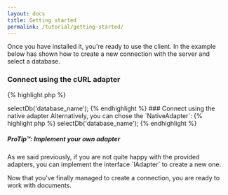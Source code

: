 ```yaml
---
layout: docs
title: Getting started
permalink: /tutorial/getting-started/
---
```


Once you have installed it, you're ready to use the client. In the example below has shown how to create a new 
connection with the server and select a database.

### Connect using the cURL adapter

{% highlight php %}
<?php

use EoC\Couch;
use EoC\Adapter;

$couch = new Couch(new Adapter\CurlAdapter('127.0.0.1:5984', 'username','password'));

$couch->selectDb('database_name');
{% endhighlight %}

### Connect using the native adapter

Alternatively, you can chose the `NativeAdapter`:

{% highlight php %}
<?php

use EoC\Couch;
use EoC\Adapter;

$couch = new Couch(new Adapter\NativeAdapter('127.0.0.1:5984', 'username', 'password'));

$couch->selectDb('database_name');
{% endhighlight %}

<div class="note">
  <h5>ProTip™: Implement your own adapter</h5>
  <p>
    As we said previously, if you are not quite happy with the provided adapters, you can implement the interface `IAdapter` 
    to create a new one.
  </p>
</div>

Now that you've finally managed to create a connection, you are ready to work with documents.